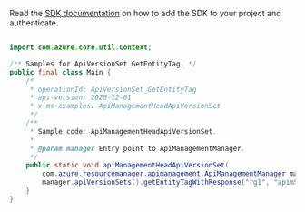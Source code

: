 Read the [SDK documentation](https://github.com/Azure/azure-sdk-for-java/blob/azure-resourcemanager-apimanagement_1.0.0-beta.2/sdk/apimanagement/azure-resourcemanager-apimanagement/README.md) on how to add the SDK to your project and authenticate.

```java

import com.azure.core.util.Context;

/** Samples for ApiVersionSet GetEntityTag. */
public final class Main {
    /*
     * operationId: ApiVersionSet_GetEntityTag
     * api-version: 2020-12-01
     * x-ms-examples: ApiManagementHeadApiVersionSet
     */
    /**
     * Sample code: ApiManagementHeadApiVersionSet.
     *
     * @param manager Entry point to ApiManagementManager.
     */
    public static void apiManagementHeadApiVersionSet(
        com.azure.resourcemanager.apimanagement.ApiManagementManager manager) {
        manager.apiVersionSets().getEntityTagWithResponse("rg1", "apimService1", "vs1", Context.NONE);
    }
}
```
